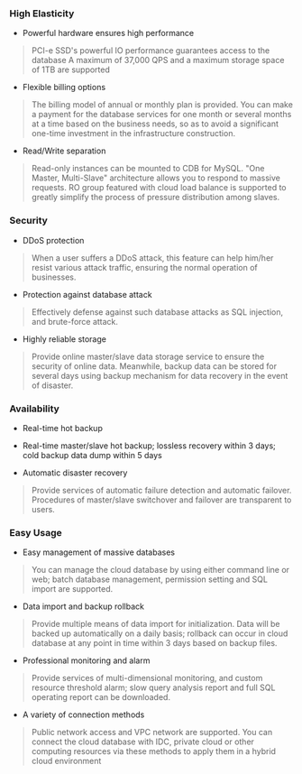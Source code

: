 ### High Elasticity
* Powerful hardware ensures high performance
>PCI-e SSD's powerful IO performance guarantees access to the database
>A maximum of 37,000 QPS and a maximum storage space of 1TB are supported

* Flexible billing options
>The billing model of annual or monthly plan is provided. You can make a payment for the database services for one month or several months at a time based on the business needs, so as to avoid a significant one-time investment in the infrastructure construction.

* Read/Write separation
>Read-only instances can be mounted to CDB for MySQL. "One Master, Multi-Slave" architecture allows you to respond to massive requests. RO group featured with cloud load balance is supported to greatly simplify the process of pressure distribution among slaves.

### Security
* DDoS protection
> When a user suffers a DDoS attack, this feature can help him/her resist various attack traffic, ensuring the normal operation of businesses.

* Protection against database attack
> Effectively defense against such database attacks as SQL injection, and brute-force attack.

* Highly reliable storage
> Provide online master/slave data storage service to ensure the security of online data. Meanwhile, backup data can be stored for several days using backup mechanism for data recovery in the event of disaster.

### Availability
* Real-time hot backup
* Real-time master/slave hot backup; lossless recovery within 3 days; cold backup data dump within 5 days

* Automatic disaster recovery
> Provide services of automatic failure detection and automatic failover. Procedures of master/slave switchover and failover are transparent to users.

### Easy Usage
* Easy management of massive databases
>You can manage the cloud database by using either command line or web; batch database management, permission setting and SQL import are supported.

* Data import and backup rollback
>Provide multiple means of data import for initialization. Data will be backed up automatically on a daily basis; rollback can occur in cloud database at any point in time within 3 days based on backup files.

* Professional monitoring and alarm
>Provide services of multi-dimensional monitoring, and custom resource threshold alarm; slow query analysis report and full SQL operating report can be downloaded.

* A variety of connection methods
>Public network access and VPC network are supported. You can connect the cloud database with IDC, private cloud or other computing resources via these methods to apply them in a hybrid cloud environment 


